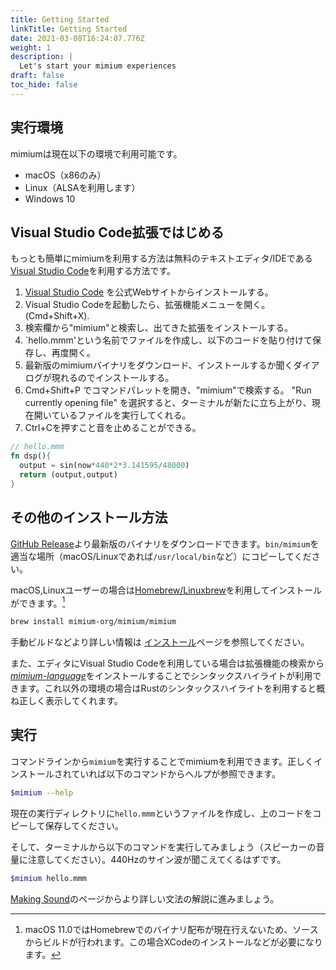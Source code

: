 ```yaml
---
title: Getting Started
linkTitle: Getting Started
date: 2021-03-08T16:24:07.776Z
weight: 1
description: |
  Let's start your mimium experiences
draft: false
toc_hide: false
---
```



## 実行環境

mimiumは現在以下の環境で利用可能です。

- macOS（x86のみ）
- Linux（ALSAを利用します）
- Windows 10

## Visual Studio Code拡張ではじめる

もっとも簡単にmimiumを利用する方法は無料のテキストエディタ/IDEである[Visual Studio Code](https://code.visualstudio.com/)を利用する方法です。

1. [Visual Studio Code](https://code.visualstudio.com/) を公式Webサイトからインストールする。 
2. Visual Studio Codeを起動したら、拡張機能メニューを開く。 (Cmd+Shift+X).
3. 検索欄から"mimium"と検索し、出てきた拡張をインストールする。
4. `hello.mmm'という名前でファイルを作成し、以下のコードを貼り付けて保存し、再度開く。
5. 最新版のmimiumバイナリをダウンロード、インストールするか聞くダイアログが現れるのでインストールする。
6. Cmd+Shift+P でコマンドパレットを開き、"mimium"で検索する。 "Run currently opening file" を選択すると、ターミナルが新たに立ち上がり、現在開いているファイルを実行してくれる。
7. Ctrl+Cを押すこと音を止めることができる。

```rust
// hello.mmm
fn dsp(){
  output = sin(now*440*2*3.141595/48000)
  return (output,output)
}
```

## その他のインストール方法

[GitHub Release](https://github.com/mimium-org/mimium/releases)より最新版のバイナリをダウンロードできます。`bin/mimium`を適当な場所（macOS/Linuxであれば`/usr/local/bin`など）にコピーしてください。

macOS,Linuxユーザーの場合は[Homebrew/Linuxbrew](https://brew.sh/)を利用してインストールができます。[^bigsur]

[^bigsur]: macOS 11.0ではHomebrewでのバイナリ配布が現在行えないため、ソースからビルドが行われます。この場合XCodeのインストールなどが必要になります。

```bash
brew install mimium-org/mimium/mimium
```

手動ビルドなどより詳しい情報は [インストール](./installation)ページを参照してください。

また、エディタにVisual Studio Codeを利用している場合は拡張機能の検索から[*mimium-language*](https://github.com/mimium-org/mimium-language)をインストールすることでシンタックスハイライトが利用できます。これ以外の環境の場合はRustのシンタックスハイライトを利用すると概ね正しく表示してくれます。

## 実行

コマンドラインから`mimium`を実行することでmimiumを利用できます。正しくインストールされていれば以下のコマンドからヘルプが参照できます。

```sh
$mimium --help
```

現在の実行ディレクトリに`hello.mmm`というファイルを作成し、上のコードをコピーして保存してください。

そして、ターミナルから以下のコマンドを実行してみましょう（スピーカーの音量に注意してください）。440Hzのサイン波が聞こえてくるはずです。

```sh
$mimium hello.mmm
```

[Making Sound](./makingsound)のページからより詳しい文法の解説に進みましょう。